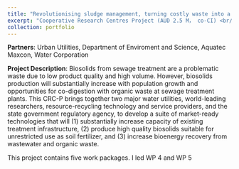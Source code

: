 ```yaml
---
title: "Revolutionising sludge management, turning costly waste into a safe product"
excerpt: "Cooperative Research Centres Project (AUD 2.5 M， co-CI) <br/><img src='/images/crcp.png'>"
collection: portfolio
---
```

**Partners**: Urban Utilities, Department of Enviroment and Science, Aquatec Maxcon, Water Corporation

**Project Description**: Biosolids from sewage treatment are a problematic waste due to low product quality and high volume. However, biosolids production will substantially increase with population growth and opportunities for co-digestion with organic waste at sewage treatment plants. This CRC-P brings together two major water utilities, world-leading researchers, resource-recycling technology and service providers, and the state government regulatory agency, to develop a suite of market-ready technologies that will (1) substantially increase capacity of existing treatment infrastructure, (2) produce high quality biosolids suitable for unrestricted use as soil fertilizer, and (3) increase bioenergy recovery from wastewater and organic waste.

This project contains five work packages. I led WP 4 and WP 5
